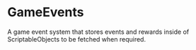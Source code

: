 # GameEvents
A game event system that stores events and rewards inside of ScriptableObjects to be fetched when required.
